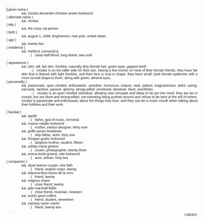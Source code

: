 <div style="font-size:13px; text-align:justify"><span style="font-family:arial"><span style="font-size:8pt"><sub><sup style="font-size:1em">.&nbsp; .&nbsp; .<br />
<b>(</b>&nbsp;given name )</sup></sub></span></span></div>

<div style="font-size:13px; margin-left:40px; text-align:justify"><span style="font-family:arial"><span style="font-size:8pt"><sub><sup style="font-size:1em">&amp;&amp;. nicolas alexander christian arwen lockwood</sup></sub></span></span></div>

<div style="font-size:13px; text-align:justify"><span style="font-family:arial"><span style="font-size:8pt"><sub><sup style="font-size:1em">( alternate name )</sup></sub></span></span></div>

<div style="font-size:13px; margin-left:40px; text-align:justify"><span style="font-family:arial"><span style="font-size:8pt"><sup><sub style="font-size:1em">&amp;&amp;. nicolas</sub></sup></span></span></div>

<div style="font-size:13px; text-align:justify"><span style="font-family:arial"><span style="font-size:8pt"><sub><sup style="font-size:1em">( title )</sup></sub></span></span></div>

<div style="font-size:13px; margin-left:40px; text-align:justify"><span style="font-family:arial"><span style="font-size:8pt"><sub><sup style="font-size:1em">&amp;&amp;. the crazy cat person</sup></sub></span></span></div>

<div style="font-size:13px; text-align:justify"><span style="font-family:arial"><span style="font-size:8pt"><sub><sup style="font-size:1em">( birth )</sup></sub></span></span></div>

<div style="font-size:13px; margin-left:40px; text-align:justify"><span style="font-family:arial"><span style="font-size:8pt"><sub><sup style="font-size:1em">&amp;&amp;. august 1, 1998; binghamton, new york, united states</sup></sub></span></span></div>

<div style="font-size:13px; text-align:justify"><span style="font-family:arial"><span style="font-size:8pt"><sub><sup style="font-size:1em">( age )</sup></sub></span></span></div>

<div style="font-size:13px; margin-left:40px; text-align:justify"><span style="font-family:arial"><span style="font-size:8pt"><sub><sup style="font-size:1em">&amp;&amp;. twenty two</sup></sub></span></span></div>

<div style="font-size:13px; text-align:justify"><span style="font-family:arial"><span style="font-size:8pt"><sub><sup style="font-size:1em">( residence )</sup></sub></span></span></div>

<div style="font-size:13px; margin-left:40px; text-align:justify"><span style="font-family:arial"><span style="font-size:8pt"><sub><sup style="font-size:1em">&amp;&amp;. hartford, connecticut</sup></sub></span></span></div>

<div style="font-size:13px; margin-left:40px; text-align:justify"><span style="font-family:arial"><span style="font-size:8pt"><sub><sup style="font-size:1em">&nbsp; &nbsp; &nbsp; &nbsp; : (&nbsp;&nbsp; camp half-blood, long island, new york</sup></sub></span></span></div>

<div style="font-size:13px; text-align:justify"><span style="font-family:arial"><span style="font-size:8pt"><sub><sup style="font-size:1em">.&nbsp; .&nbsp; .<br />
( appearance )</sup></sub></span></span></div>

<div style="font-size:13px; margin-left:40px; text-align:justify"><span style="font-family:arial"><span style="font-size:8pt"><sub><sup style="font-size:1em">&amp;&amp;. slim, tall, fair skin, freckles, naturally dirty blonde hair, green eyes, gapped teeth<br />
&nbsp; &nbsp; &nbsp; &nbsp; : (&nbsp;&nbsp; nicolas is on the taller side for their sex, having a few inches on most of their female friends. they have fair skin that is littered with light freckles, and their face is oval in shape. they have small, bark blonde eyebrows with a more curved shape to them, along with green, almond eyes.</sup></sub></span></span></div>

<div style="font-size:13px; text-align:justify"><span style="font-family:arial"><span style="font-size:8pt"><sub><sup style="font-size:1em">( personality )</sup></sub></span></span></div>

<div style="font-size:13px; margin-left:40px; text-align:justify"><span style="font-family:arial"><span style="font-size:8pt"><sub><sup style="font-size:1em">&amp;&amp;. passionate. open minded. enthusiastic. sensitive. humorous. mature. neat. patient. magnanimous. artful. caring. sarcastic. tactless. passive. gloomy. strong-willed. emotional. dissolute. blunt. overthinks.<br />
&nbsp; &nbsp; &nbsp; &nbsp; : (&nbsp; &nbsp;nicolas is an open minded individual, allowing new concepts and ideas to be put into mind. they are lax in morals, but are blunt and strong-willed, not tolerating being pushed around and refuse to be bent at the will of others. nicolas is passionate and enthusiastic about the things they love, and they can be a motor mouth when talking about their hobbies and their work.</sup></sub></span></span></div>

<div style="font-size:13px; text-align:justify"><span style="font-family:arial"><span style="font-size:8pt"><sub><sup style="font-size:1em">.&nbsp; .&nbsp;&nbsp;.<br />
( familial )</sup></sub></span></span></div>

<div style="font-size:13px; margin-left:40px; text-align:justify"><span style="font-family:arial"><span style="font-size:8pt"><sub><sup style="font-size:1em">&amp;&amp;. apollo<br />
&nbsp; &nbsp; &nbsp; &nbsp; : (&nbsp; &nbsp;father, god of music, immortal<br />
&amp;&amp;. roxane natalie lockwood<br />
&nbsp; &nbsp; &nbsp; &nbsp; : (&nbsp; &nbsp;mother, interior designer, thirty nine<br />
&amp;&amp;. griffin james bradshaw<br />
&nbsp; &nbsp; &nbsp; &nbsp; : (&nbsp;&nbsp; step father, actor, forty one<br />
&amp;&amp;. finnigan godric lockwood</sup></sub></span></span><br />
<span style="font-family:arial"><span style="font-size:8pt"><sub><sup style="font-size:1em">&nbsp; &nbsp; &nbsp; &nbsp; : (&nbsp;&nbsp; adoptive brother, student, fifteen<br />
&amp;&amp;. ashley maria greene<br />
&nbsp; &nbsp; &nbsp; &nbsp; : (&nbsp;&nbsp; cousin, photographer, twenty three<br />
&amp;&amp;. emma leslie greene, n&eacute;e lockwood<br />
&nbsp; &nbsp; &nbsp; &nbsp; : (&nbsp;&nbsp; aunt, artisan,&nbsp;forty two</sup></sub></span></span></div>

<div style="font-size:13px; text-align:justify"><span style="font-family:arial"><span style="font-size:8pt"><sub><sup style="font-size:1em">( companion )</sup></sub></span></span></div>

<div style="font-size:13px; margin-left:40px; text-align:justify"><span style="font-family:arial"><span style="font-size:8pt"><sub><sup style="font-size:1em">&amp;&amp;. alyse leanne cooper, n&eacute;e faith<br />
&nbsp; &nbsp; &nbsp; &nbsp; : (&nbsp;&nbsp; friend, english major, twenty<br />
&amp;&amp;. tatianna l&eacute;on-merisi de la vinci<br />
&nbsp; &nbsp; &nbsp; &nbsp; : (&nbsp; &nbsp;friend, twenty<br />
&amp;&amp;. magnus chase<br />
&nbsp; &nbsp; &nbsp; &nbsp; : (&nbsp;&nbsp; close friend, twenty<br />
&amp;&amp;. jake marshall fields<br />
&nbsp; &nbsp; &nbsp; &nbsp; : (&nbsp;&nbsp; close friend, musician, nineteen<br />
&amp;&amp;. austin gavin collins<br />
&nbsp; &nbsp; &nbsp; &nbsp; : (&nbsp; &nbsp;friend, student, seventeen<br />
&amp;&amp;. zachary carter martin<br />
&nbsp; &nbsp; &nbsp; &nbsp; : (&nbsp; &nbsp;friend, twenty two</sup></sub></span></span></div>

<div style="font-size:13px; text-align:justify"><span style="font-family:arial"><span style="font-size:8pt"><sub><sup style="font-size:1em">.&nbsp; .&nbsp; .</sup></sub></span></span></div>

<div style="font-size:13px; text-align:right"><span style="font-family:arial"><span style="font-size:8pt"><sub><sup style="font-size:1em"><a href="https://www.quotev.com/kleenexbox" style="text-decoration:none">CREDIT</a>.</sup></sub></span></span></div>
